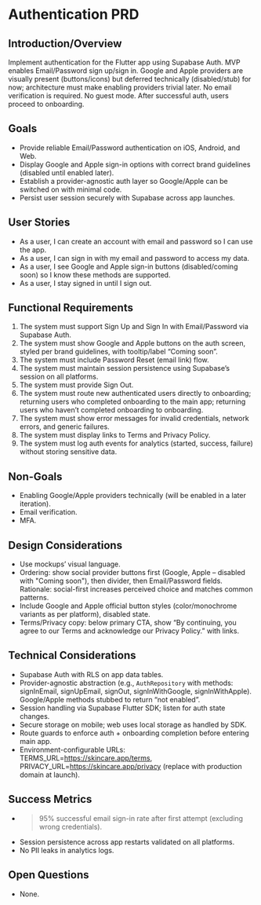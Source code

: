 # Authentication PRD

## Introduction/Overview
Implement authentication for the Flutter app using Supabase Auth. MVP enables Email/Password sign up/sign in. Google and Apple providers are visually present (buttons/icons) but deferred technically (disabled/stub) for now; architecture must make enabling providers trivial later. No email verification is required. No guest mode. After successful auth, users proceed to onboarding.

## Goals
- Provide reliable Email/Password authentication on iOS, Android, and Web.
- Display Google and Apple sign-in options with correct brand guidelines (disabled until enabled later).
- Establish a provider-agnostic auth layer so Google/Apple can be switched on with minimal code.
- Persist user session securely with Supabase across app launches.

## User Stories
- As a user, I can create an account with email and password so I can use the app.
- As a user, I can sign in with my email and password to access my data.
- As a user, I see Google and Apple sign-in buttons (disabled/coming soon) so I know these methods are supported.
- As a user, I stay signed in until I sign out.

## Functional Requirements
1. The system must support Sign Up and Sign In with Email/Password via Supabase Auth.
2. The system must show Google and Apple buttons on the auth screen, styled per brand guidelines, with tooltip/label “Coming soon”.
3. The system must include Password Reset (email link) flow.
4. The system must maintain session persistence using Supabase’s session on all platforms.
5. The system must provide Sign Out.
6. The system must route new authenticated users directly to onboarding; returning users who completed onboarding to the main app; returning users who haven’t completed onboarding to onboarding.
7. The system must show error messages for invalid credentials, network errors, and generic failures.
8. The system must display links to Terms and Privacy Policy.
9. The system must log auth events for analytics (started, success, failure) without storing sensitive data.

## Non-Goals
- Enabling Google/Apple providers technically (will be enabled in a later iteration).
- Email verification.
- MFA.

## Design Considerations
- Use mockups’ visual language.
- Ordering: show social provider buttons first (Google, Apple – disabled with "Coming soon"), then divider, then Email/Password fields. Rationale: social-first increases perceived choice and matches common patterns.
- Include Google and Apple official button styles (color/monochrome variants as per platform), disabled state.
- Terms/Privacy copy: below primary CTA, show “By continuing, you agree to our Terms and acknowledge our Privacy Policy.” with links.

## Technical Considerations
- Supabase Auth with RLS on app data tables.
- Provider-agnostic abstraction (e.g., `AuthRepository` with methods: signInEmail, signUpEmail, signOut, signInWithGoogle, signInWithApple). Google/Apple methods stubbed to return “not enabled”.
- Session handling via Supabase Flutter SDK; listen for auth state changes.
- Secure storage on mobile; web uses local storage as handled by SDK.
- Route guards to enforce auth + onboarding completion before entering main app.
- Environment-configurable URLs: TERMS_URL=https://skincare.app/terms, PRIVACY_URL=https://skincare.app/privacy (replace with production domain at launch).

## Success Metrics
- >95% successful email sign-in rate after first attempt (excluding wrong credentials).
- Session persistence across app restarts validated on all platforms.
- No PII leaks in analytics logs.

## Open Questions
- None.
